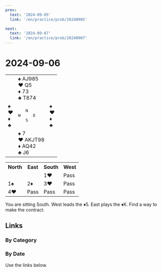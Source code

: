 ```yaml
---
prev:
  text: '2024-09-05'
  link: '/en/practice/prob/20240905'

next:
  text: '2024-09-07'
  link: '/en/practice/prob/20240907'
---
```


# 2024-09-06

<table class="deal">
	<tr>
		<td></td>
		<td>♠ AJ985<br>♥ Q5<br>♦ 73<br>♣ T874</td>
		<td></td>
	</tr>
	<tr>
		<td>♠ <br>♥ <br>♦ <br>♣ </td>
		<td><pre>   N<br>W     E<br>   S</pre></td>
		<td>♠ <br>♥ <br>♦ <br>♣ </td>
	</tr>
	<tr>
		<td></td>
		<td>♠ 7<br>♥ AKJT98<br>♦ AQ42<br>♣ J6</td>
		<td></td>
	</tr>
</table>

<table class="auction">
	<tr>
		<th>North</th>
		<th>East</th>
		<th>South</th>
		<th>West</th>
	</tr>
	<tr>
		<td></td>
		<td></td>
		<td>1♥</td>
		<td>Pass</td>
	</tr>
	<tr>
		<td>1♠</td>
		<td>2♦</td>
		<td>3♥</td>
		<td>Pass</td>
	</tr>
	<tr>
		<td>4♥</td>
		<td>Pass</td>
		<td>Pass</td>
		<td>Pass</td>
	</tr>
</table>

You are sitting South. West leads the ♦5. East plays the ♦K. Find a way to make the contract. 

## Links

[<Badge type="tip" text="Check Solution"/>](/en/learning/prob/20240906)

### By Category

[<Badge type="tip" text="<--"/>](/en/practice/prob/20240905)
[<Badge type="tip" text="Calendar"/>](/en/practice/calendar/202409)
[<Badge type="tip" text="-->"/>](/en/practice/prob/20240907)

### By Date

Use the links below.